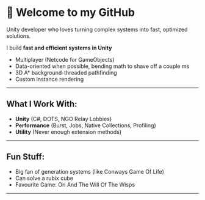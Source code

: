 # 👋 Welcome to my GitHub

Unity developer who loves turning complex systems into fast, optimized solutions.

I build **fast and efficient systems in Unity**
- Multiplayer (Netcode for GameObjects)
- Data-oriented when possible, bending math to shave off a couple ms
- 3D A* background-threaded pathfinding
- Custom instance rendering  

---

## What I Work With:
- **Unity** (C#, DOTS, NGO Relay Lobbies)  
- **Performance** (Burst, Jobs, Native Collections, Profiling)  
- **Utility** (Never enough extension methods)

---

## **Fun Stuff**:
- Big fan of generation systems (like Conways Game Of Life)
- Can solve a rubix cube
- Favourite Game: Ori And The Will Of The Wisps

---
